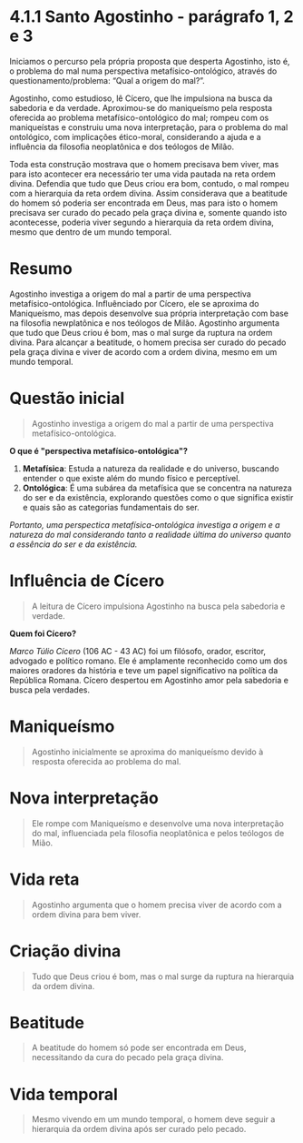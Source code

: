 # 4.1.1 Santo Agostinho - parágrafo 1, 2 e 3

Iniciamos o percurso pela própria proposta que desperta Agostinho, isto é, o problema do mal numa perspectiva metafísico-ontológico, através do questionamento/problema: “Qual a origem do mal?”.

Agostinho, como estudioso, lê Cícero, que lhe impulsiona na busca da sabedoria e da verdade. Aproximou-se do maniqueísmo pela resposta oferecida ao problema metafísico-ontológico do mal; rompeu com os maniqueístas e construiu
uma nova interpretação, para o problema do mal ontológico, com implicações ético-moral, considerando a ajuda e a influência da filosofia neoplatônica e dos teólogos de Milão.

Toda esta construção mostrava que o homem precisava bem viver, mas para isto acontecer era necessário ter uma vida pautada na reta ordem divina. Defendia que tudo que Deus criou era bom, contudo, o mal rompeu com a hierarquia da reta ordem divina. Assim considerava que a beatitude do homem só poderia ser encontrada em Deus, mas para isto o homem precisava ser curado do pecado pela graça divina e, somente quando isto acontecesse, poderia viver segundo a hierarquia da reta ordem divina, mesmo que dentro de um mundo temporal.

# Resumo

Agostinho investiga a origem do mal a partir de uma perspectiva metafísico-ontológica. Influênciado por Cícero, ele se aproxima do Maniqueísmo, mas depois desenvolve sua própria interpretação com base na filosofia newplatônica e nos teólogos de Milão. Agostinho argumenta que tudo que Deus criou é bom, mas o mal surge da ruptura na ordem divina. Para alcançar a beatitude, o homem precisa ser curado do pecado pela graça divina e viver de acordo com a ordem divina, mesmo em um mundo temporal.

# Questão inicial

> Agostinho investiga a origem do mal a partir de uma perspectiva metafísico-ontológica.

**O que é "perspectiva metafísico-ontológica"?**

1. **Metafísica**: Estuda a natureza da realidade e do universo, buscando entender o que existe além do mundo físico e perceptível.
2. **Ontológica**: É uma subárea da metafísica que se concentra na natureza do ser e da existência, explorando questões como o que significa existir e quais são as categorias fundamentais do ser.

*Portanto, uma perspectica metafísica-ontológica investiga a origem e a natureza do mal considerando tanto a realidade última do universo quanto a essência do ser e da existência.*

# Influência de Cícero

> A leitura de Cícero impulsiona Agostinho na busca pela sabedoria e verdade.

**Quem foi Cícero?**

*Marco Túlio Cícero* (106 AC - 43 AC) foi um filósofo, orador, escritor, advogado e político romano. Ele é amplamente reconhecido como um dos maiores oradores da história e teve um papel significativo na política da República Romana. Cícero despertou em Agostinho amor pela sabedoria e busca pela verdades.

# Maniqueísmo

> Agostinho inicialmente se aproxima do maniqueísmo devido à resposta oferecida ao problema do mal.

# Nova interpretação

> Ele rompe com Maniqueísmo e desenvolve uma nova interpretação do mal, influenciada pela filosofia neoplatônica e pelos teólogos de Mião.

# Vida reta

> Agostinho argumenta que o homem precisa viver de acordo com a ordem divina para bem viver.

# Criação divina

> Tudo que Deus criou é bom, mas o mal surge da ruptura na hierarquia da ordem divina.

# Beatitude

> A beatitude do homem só pode ser encontrada em Deus, necessitando da cura do pecado pela graça divina.

# Vida temporal

> Mesmo vivendo em um mundo temporal, o homem deve seguir a hierarquia da ordem divina após ser curado pelo pecado.